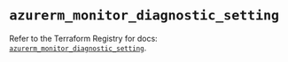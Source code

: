 # `azurerm_monitor_diagnostic_setting`

Refer to the Terraform Registry for docs: [`azurerm_monitor_diagnostic_setting`](https://registry.terraform.io/providers/hashicorp/azurerm/4.28.0/docs/resources/monitor_diagnostic_setting).
